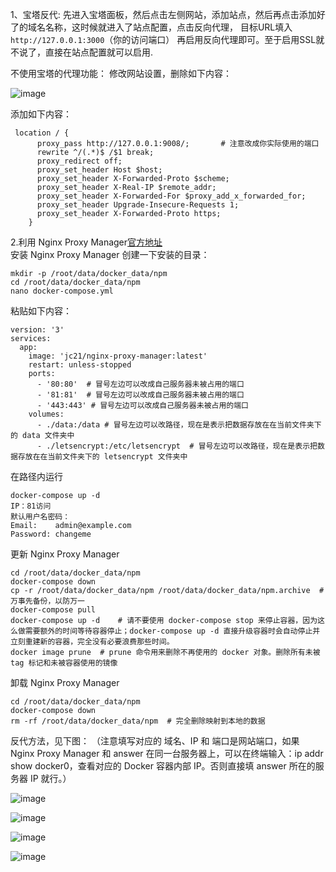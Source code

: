 1、宝塔反代:
先进入宝塔面板，然后点击左侧网站，添加站点，然后再点击添加好了的域名名称，这时候就进入了站点配置，点击反向代理，
目标URL填入 `http://127.0.0.1:3000`（你的访问端口） 再启用反向代理即可。至于启用SSL就不说了，直接在站点配置就可以启用.

不使用宝塔的代理功能：
修改网站设置，删除如下内容：

![image](https://pic.334015.xyz/i/2025/02/03/frqkcw.jpg)
   
添加如下内容：
```
 location / {
      proxy_pass http://127.0.0.1:9008/;       # 注意改成你实际使用的端口
      rewrite ^/(.*)$ /$1 break;
      proxy_redirect off;
      proxy_set_header Host $host;
      proxy_set_header X-Forwarded-Proto $scheme;
      proxy_set_header X-Real-IP $remote_addr;
      proxy_set_header X-Forwarded-For $proxy_add_x_forwarded_for;
      proxy_set_header Upgrade-Insecure-Requests 1;
      proxy_set_header X-Forwarded-Proto https;
    }
```

2.利用 Nginx Proxy Manager[官方地址](https://nginxproxymanager.com/)  
安装 Nginx Proxy Manager
创建一下安装的目录：
```
mkdir -p /root/data/docker_data/npm
cd /root/data/docker_data/npm
nano docker-compose.yml
```
粘贴如下内容：
```
version: '3'
services:
  app:
    image: 'jc21/nginx-proxy-manager:latest'
    restart: unless-stopped
    ports:
      - '80:80'  # 冒号左边可以改成自己服务器未被占用的端口
      - '81:81'  # 冒号左边可以改成自己服务器未被占用的端口
      - '443:443' # 冒号左边可以改成自己服务器未被占用的端口
    volumes:
      - ./data:/data # 冒号左边可以改路径，现在是表示把数据存放在在当前文件夹下的 data 文件夹中
      - ./letsencrypt:/etc/letsencrypt  # 冒号左边可以改路径，现在是表示把数据存放在在当前文件夹下的 letsencrypt 文件夹中
```
在路径内运行
```
docker-compose up -d
IP：81访问
默认用户名密码：
Email:    admin@example.com
Password: changeme
```

更新 Nginx Proxy Manager
```
cd /root/data/docker_data/npm
docker-compose down 
cp -r /root/data/docker_data/npm /root/data/docker_data/npm.archive  # 万事先备份，以防万一
docker-compose pull
docker-compose up -d    # 请不要使用 docker-compose stop 来停止容器，因为这么做需要额外的时间等待容器停止；docker-compose up -d 直接升级容器时会自动停止并立刻重建新的容器，完全没有必要浪费那些时间。
docker image prune  # prune 命令用来删除不再使用的 docker 对象。删除所有未被 tag 标记和未被容器使用的镜像
```
卸载 Nginx Proxy Manager
```
cd /root/data/docker_data/npm
docker-compose down 
rm -rf /root/data/docker_data/npm  # 完全删除映射到本地的数据
```
反代方法，见下图：
（注意填写对应的 域名、IP 和 端口是网站端口，如果 Nginx Proxy Manager 和 answer 在同一台服务器上，可以在终端输入：ip addr show docker0，查看对应的 Docker 容器内部 IP。否则直接填 answer 所在的服务器 IP 就行。）

![image](https://pic.334015.xyz/i/2025/02/03/fqd4du.jpg)

![image](https://pic.334015.xyz/i/2025/02/03/fremsz.jpg)

![image](https://pic.334015.xyz/i/2025/02/03/fri1cv.jpg)

![image](https://pic.334015.xyz/i/2025/02/03/frmbj8.jpg)



